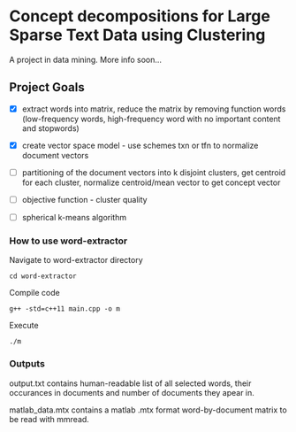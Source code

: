 # Concept decompositions for Large Sparse Text Data using Clustering
A project in data mining. More info soon...

## Project Goals

- [x] extract words into matrix, reduce the matrix by removing function words (low-frequency words, high-frequency word with no important content and stopwords) 
- [x] create vector space model - use schemes txn or tfn to normalize document vectors
- [ ] partitioning of the document vectors into k disjoint clusters, get centroid for each cluster, normalize centroid/mean vector to get concept vector
- [ ] objective function - cluster quality
- [ ] spherical k-means algorithm


### How to use word-extractor

Navigate to word-extractor directory
```
cd word-extractor
```

Compile code
```
g++ -std=c++11 main.cpp -o m
```

Execute
```
./m
```

### Outputs

output.txt contains human-readable list of all selected words, their occurances in documents and number of documents they apear in.

matlab_data.mtx contains a matlab .mtx format word-by-document matrix to be read with mmread.


